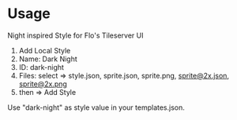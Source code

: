 # Usage
Night inspired Style for Flo's Tileserver UI

1. Add Local Style
2. Name: Dark Night
3. ID: dark-night
4. Files: select => style.json, sprite.json, sprite.png, sprite@2x.json, sprite@2x.png
5. then => Add Style

Use "dark-night" as style value in your templates.json.
